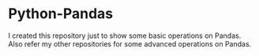 # Python-Pandas
I created this repository just to show some basic operations on Pandas.
Also refer my other repositories for some advanced operations on Pandas.
